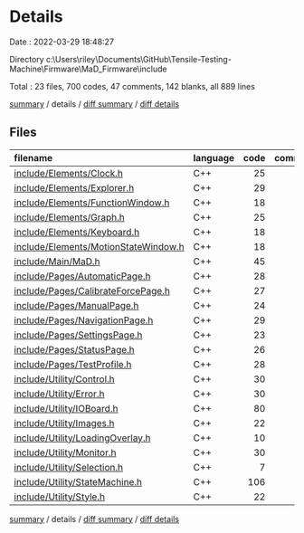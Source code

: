 # Details

Date : 2022-03-29 18:48:27

Directory c:\Users\riley\Documents\GitHub\Tensile-Testing-Machine\Firmware\MaD_Firmware\include

Total : 23 files,  700 codes, 47 comments, 142 blanks, all 889 lines

[summary](results.md) / details / [diff summary](diff.md) / [diff details](diff-details.md)

## Files
| filename | language | code | comment | blank | total |
| :--- | :--- | ---: | ---: | ---: | ---: |
| [include/Elements/Clock.h](/include/Elements/Clock.h) | C++ | 25 | 4 | 5 | 34 |
| [include/Elements/Explorer.h](/include/Elements/Explorer.h) | C++ | 29 | 0 | 6 | 35 |
| [include/Elements/FunctionWindow.h](/include/Elements/FunctionWindow.h) | C++ | 18 | 0 | 3 | 21 |
| [include/Elements/Graph.h](/include/Elements/Graph.h) | C++ | 25 | 0 | 3 | 28 |
| [include/Elements/Keyboard.h](/include/Elements/Keyboard.h) | C++ | 18 | 4 | 5 | 27 |
| [include/Elements/MotionStateWindow.h](/include/Elements/MotionStateWindow.h) | C++ | 18 | 0 | 3 | 21 |
| [include/Main/MaD.h](/include/Main/MaD.h) | C++ | 45 | 4 | 7 | 56 |
| [include/Pages/AutomaticPage.h](/include/Pages/AutomaticPage.h) | C++ | 28 | 4 | 4 | 36 |
| [include/Pages/CalibrateForcePage.h](/include/Pages/CalibrateForcePage.h) | C++ | 27 | 0 | 4 | 31 |
| [include/Pages/ManualPage.h](/include/Pages/ManualPage.h) | C++ | 24 | 4 | 4 | 32 |
| [include/Pages/NavigationPage.h](/include/Pages/NavigationPage.h) | C++ | 29 | 4 | 8 | 41 |
| [include/Pages/SettingsPage.h](/include/Pages/SettingsPage.h) | C++ | 23 | 0 | 5 | 28 |
| [include/Pages/StatusPage.h](/include/Pages/StatusPage.h) | C++ | 26 | 4 | 6 | 36 |
| [include/Pages/TestProfile.h](/include/Pages/TestProfile.h) | C++ | 28 | 0 | 3 | 31 |
| [include/Utility/Control.h](/include/Utility/Control.h) | C++ | 30 | 0 | 5 | 35 |
| [include/Utility/Error.h](/include/Utility/Error.h) | C++ | 30 | 8 | 8 | 46 |
| [include/Utility/IOBoard.h](/include/Utility/IOBoard.h) | C++ | 80 | 1 | 22 | 103 |
| [include/Utility/Images.h](/include/Utility/Images.h) | C++ | 22 | 4 | 5 | 31 |
| [include/Utility/LoadingOverlay.h](/include/Utility/LoadingOverlay.h) | C++ | 10 | 0 | 2 | 12 |
| [include/Utility/Monitor.h](/include/Utility/Monitor.h) | C++ | 30 | 0 | 5 | 35 |
| [include/Utility/Selection.h](/include/Utility/Selection.h) | C++ | 7 | 0 | 2 | 9 |
| [include/Utility/StateMachine.h](/include/Utility/StateMachine.h) | C++ | 106 | 5 | 15 | 126 |
| [include/Utility/Style.h](/include/Utility/Style.h) | C++ | 22 | 1 | 12 | 35 |

[summary](results.md) / details / [diff summary](diff.md) / [diff details](diff-details.md)